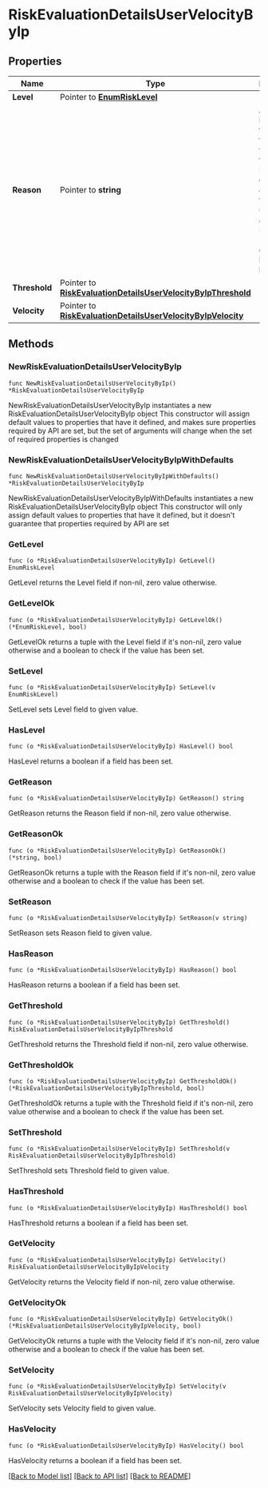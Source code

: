 # RiskEvaluationDetailsUserVelocityByIp

## Properties

Name | Type | Description | Notes
------------ | ------------- | ------------- | -------------
**Level** | Pointer to [**EnumRiskLevel**](EnumRiskLevel.md) |  | [optional] 
**Reason** | Pointer to **string** | A string indicating the reason the user was flagged. For example \&quot;More than 250 users accessed IP address 1.1.1.1 during the last 1 hour.\&quot; | [optional] 
**Threshold** | Pointer to [**RiskEvaluationDetailsUserVelocityByIpThreshold**](RiskEvaluationDetailsUserVelocityByIpThreshold.md) |  | [optional] 
**Velocity** | Pointer to [**RiskEvaluationDetailsUserVelocityByIpVelocity**](RiskEvaluationDetailsUserVelocityByIpVelocity.md) |  | [optional] 

## Methods

### NewRiskEvaluationDetailsUserVelocityByIp

`func NewRiskEvaluationDetailsUserVelocityByIp() *RiskEvaluationDetailsUserVelocityByIp`

NewRiskEvaluationDetailsUserVelocityByIp instantiates a new RiskEvaluationDetailsUserVelocityByIp object
This constructor will assign default values to properties that have it defined,
and makes sure properties required by API are set, but the set of arguments
will change when the set of required properties is changed

### NewRiskEvaluationDetailsUserVelocityByIpWithDefaults

`func NewRiskEvaluationDetailsUserVelocityByIpWithDefaults() *RiskEvaluationDetailsUserVelocityByIp`

NewRiskEvaluationDetailsUserVelocityByIpWithDefaults instantiates a new RiskEvaluationDetailsUserVelocityByIp object
This constructor will only assign default values to properties that have it defined,
but it doesn't guarantee that properties required by API are set

### GetLevel

`func (o *RiskEvaluationDetailsUserVelocityByIp) GetLevel() EnumRiskLevel`

GetLevel returns the Level field if non-nil, zero value otherwise.

### GetLevelOk

`func (o *RiskEvaluationDetailsUserVelocityByIp) GetLevelOk() (*EnumRiskLevel, bool)`

GetLevelOk returns a tuple with the Level field if it's non-nil, zero value otherwise
and a boolean to check if the value has been set.

### SetLevel

`func (o *RiskEvaluationDetailsUserVelocityByIp) SetLevel(v EnumRiskLevel)`

SetLevel sets Level field to given value.

### HasLevel

`func (o *RiskEvaluationDetailsUserVelocityByIp) HasLevel() bool`

HasLevel returns a boolean if a field has been set.

### GetReason

`func (o *RiskEvaluationDetailsUserVelocityByIp) GetReason() string`

GetReason returns the Reason field if non-nil, zero value otherwise.

### GetReasonOk

`func (o *RiskEvaluationDetailsUserVelocityByIp) GetReasonOk() (*string, bool)`

GetReasonOk returns a tuple with the Reason field if it's non-nil, zero value otherwise
and a boolean to check if the value has been set.

### SetReason

`func (o *RiskEvaluationDetailsUserVelocityByIp) SetReason(v string)`

SetReason sets Reason field to given value.

### HasReason

`func (o *RiskEvaluationDetailsUserVelocityByIp) HasReason() bool`

HasReason returns a boolean if a field has been set.

### GetThreshold

`func (o *RiskEvaluationDetailsUserVelocityByIp) GetThreshold() RiskEvaluationDetailsUserVelocityByIpThreshold`

GetThreshold returns the Threshold field if non-nil, zero value otherwise.

### GetThresholdOk

`func (o *RiskEvaluationDetailsUserVelocityByIp) GetThresholdOk() (*RiskEvaluationDetailsUserVelocityByIpThreshold, bool)`

GetThresholdOk returns a tuple with the Threshold field if it's non-nil, zero value otherwise
and a boolean to check if the value has been set.

### SetThreshold

`func (o *RiskEvaluationDetailsUserVelocityByIp) SetThreshold(v RiskEvaluationDetailsUserVelocityByIpThreshold)`

SetThreshold sets Threshold field to given value.

### HasThreshold

`func (o *RiskEvaluationDetailsUserVelocityByIp) HasThreshold() bool`

HasThreshold returns a boolean if a field has been set.

### GetVelocity

`func (o *RiskEvaluationDetailsUserVelocityByIp) GetVelocity() RiskEvaluationDetailsUserVelocityByIpVelocity`

GetVelocity returns the Velocity field if non-nil, zero value otherwise.

### GetVelocityOk

`func (o *RiskEvaluationDetailsUserVelocityByIp) GetVelocityOk() (*RiskEvaluationDetailsUserVelocityByIpVelocity, bool)`

GetVelocityOk returns a tuple with the Velocity field if it's non-nil, zero value otherwise
and a boolean to check if the value has been set.

### SetVelocity

`func (o *RiskEvaluationDetailsUserVelocityByIp) SetVelocity(v RiskEvaluationDetailsUserVelocityByIpVelocity)`

SetVelocity sets Velocity field to given value.

### HasVelocity

`func (o *RiskEvaluationDetailsUserVelocityByIp) HasVelocity() bool`

HasVelocity returns a boolean if a field has been set.


[[Back to Model list]](../README.md#documentation-for-models) [[Back to API list]](../README.md#documentation-for-api-endpoints) [[Back to README]](../README.md)


